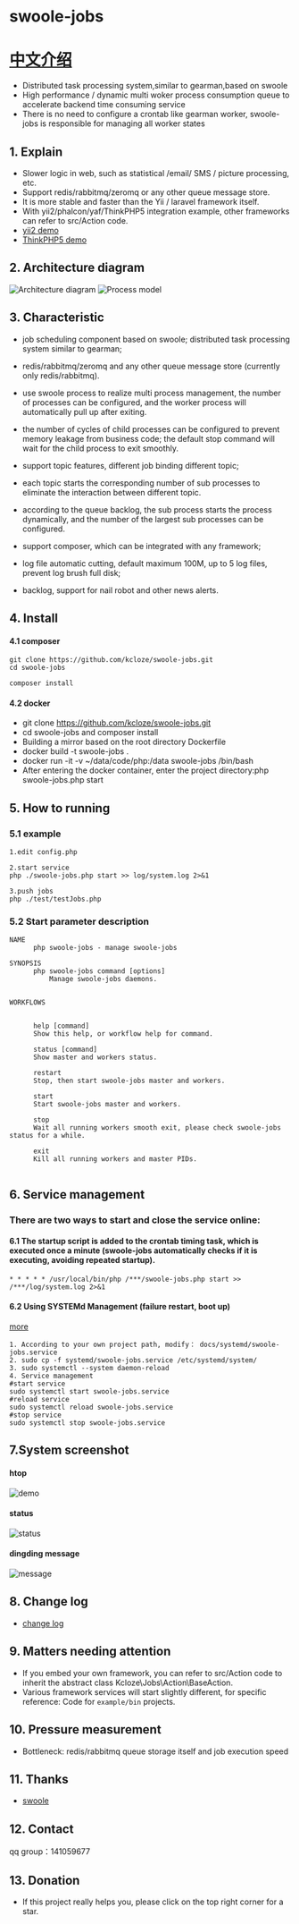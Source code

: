 # swoole-jobs
# [中文介绍](https://github.com/kcloze/swoole-jobs/blob/master/README.zh.md)
* Distributed task processing system,similar to gearman,based on swoole
* High performance / dynamic multi woker process consumption queue to accelerate backend time consuming service
* There is no need to configure a crontab like gearman worker, swoole-jobs is responsible for managing all worker states


## 1. Explain

* Slower logic in web, such as statistical /email/ SMS / picture processing, etc.
* Support redis/rabbitmq/zeromq or any other queue message store.
* It is more stable and faster than the Yii / laravel framework itself.
* With yii2/phalcon/yaf/ThinkPHP5 integration example, other frameworks can refer to src/Action code.
* [yii2 demo](https://github.com/kcloze/swoole-jobs-yii2)
* [ThinkPHP5 demo](https://github.com/kcloze/swoole-jobs-tp5)


## 2. Architecture diagram

![Architecture diagram](docs/images/jobs-archi.png)
![Process model](docs/images/jobs-process.png)


## 3. Characteristic

* job scheduling component based on swoole; distributed task processing system similar to gearman;

* redis/rabbitmq/zeromq and any other queue message store (currently only redis/rabbitmq).

* use swoole process to realize multi process management, the number of processes can be configured, and the worker process will automatically pull up after exiting.

* the number of cycles of child processes can be configured to prevent memory leakage from business code; the default stop command will wait for the child process to exit smoothly.

* support topic features, different job binding different topic;

* each topic starts the corresponding number of sub processes to eliminate the interaction between different topic.

* according to the queue backlog, the sub process starts the process dynamically, and the number of the largest sub processes can be configured.

* support composer, which can be integrated with any framework;

* log file automatic cutting, default maximum 100M, up to 5 log files, prevent log brush full disk;

* backlog, support for nail robot and other news alerts.


## 4. Install

#### 4.1 composer
```
git clone https://github.com/kcloze/swoole-jobs.git
cd swoole-jobs

```


```
composer install
```
#### 4.2 docker
* git clone https://github.com/kcloze/swoole-jobs.git
* cd swoole-jobs and composer install
* Building a mirror based on the root directory Dockerfile
* docker build -t swoole-jobs .
* docker run  -it  -v ~/data/code/php:/data swoole-jobs /bin/bash
* After entering the docker container, enter the project directory:php swoole-jobs.php start

## 5. How to running

### 5.1 example
```
1.edit config.php

2.start service
php ./swoole-jobs.php start >> log/system.log 2>&1

3.push jobs
php ./test/testJobs.php

```

### 5.2 Start parameter description
```
NAME
      php swoole-jobs - manage swoole-jobs

SYNOPSIS
      php swoole-jobs command [options]
          Manage swoole-jobs daemons.


WORKFLOWS


      help [command]
      Show this help, or workflow help for command.

      status [command]
      Show master and workers status.

      restart
      Stop, then start swoole-jobs master and workers.

      start
      Start swoole-jobs master and workers.

      stop
      Wait all running workers smooth exit, please check swoole-jobs status for a while.

      exit
      Kill all running workers and master PIDs.


```


## 6. Service management
### There are two ways to start and close the service online:

#### 6.1 The startup script is added to the crontab timing task, which is executed once a minute (swoole-jobs automatically checks if it is executing, avoiding repeated startup).

```
* * * * * /usr/local/bin/php /***/swoole-jobs.php start >> /***/log/system.log 2>&1

```



#### 6.2 Using SYSTEMd Management (failure restart, boot up)
[more](https://www.swoole.com/wiki/page/699.html)

```
1. According to your own project path, modify： docs/systemd/swoole-jobs.service
2. sudo cp -f systemd/swoole-jobs.service /etc/systemd/system/
3. sudo systemctl --system daemon-reload
4. Service management
#start service
sudo systemctl start swoole-jobs.service
#reload service
sudo systemctl reload swoole-jobs.service
#stop service
sudo systemctl stop swoole-jobs.service
```

## 7.System screenshot
#### htop
![demo](docs/images/demo.png)
#### status
![status](docs/images/status.png)
#### dingding message
![message](docs/images/dingding.png)



## 8. Change log
* [change log](docs/ChangeLog.md)

## 9. Matters needing attention
* If you embed your own framework, you can refer to src/Action code to inherit the abstract class Kcloze\Jobs\Action\BaseAction.
* Various framework services will start slightly different, for specific reference: Code for `example/bin` projects.

## 10. Pressure measurement
* Bottleneck: redis/rabbitmq queue storage itself and job execution speed

## 11. Thanks
* [swoole](http://www.swoole.com/)

## 12. Contact
qq group：141059677


## 13. Donation
* If this project really helps you, please click on the top right corner for a star.





